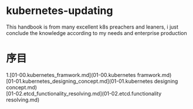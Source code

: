 # kubernetes-updating
This handbook is from many excellent k8s preachers and leaners, i just conclude the knowledge according to my needs and enterprise production

# 序目
1.[01-00.kubernetes_framwork.md](01-00.kubernetes framwork.md)   
    [01-01.kubernetes_designing_concept.md](01-01.kubernetes designing concept.md)   
    [01-02.etcd_functionality_resolving.md](01-02.etcd.functionality resolving.md)   
